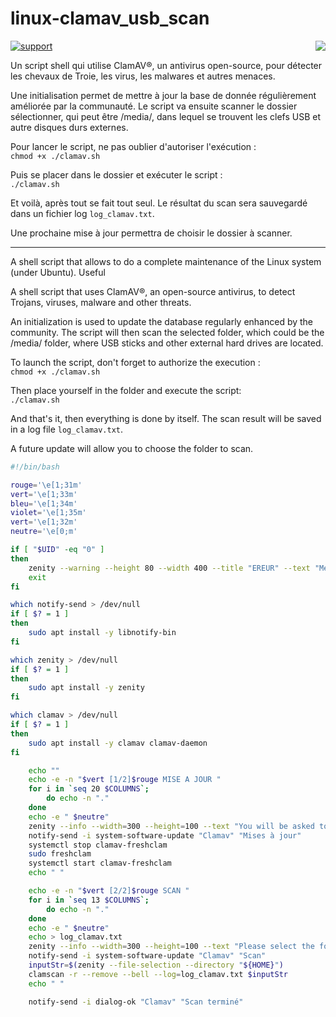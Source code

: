 # linux-clamav_usb_scan
<img align="right" src="https://www.clamav.net/assets/clamav-trademark.png">

[![support](
https://brianmacdonald.github.io/Ethonate/svg/eth-support-blue.svg)](
https://brianmacdonald.github.io/Ethonate/address#0xEDa4b087fac5faa86c43D0ab5EfCa7C525d475C2)

<p>Un script shell qui utilise ClamAV®, un antivirus open-source, pour détecter les chevaux de Troie, les virus, les malwares et autres menaces.</p>

<p>Une initialisation permet de mettre à jour la base de donnée régulièrement améliorée par la communauté. Le script va ensuite scanner le dossier sélectionner, qui peut être /media/, dans lequel se trouvent les clefs USB et autre disques durs externes.</a>

Pour lancer le script, ne pas oublier d'autoriser l'exécution : <br/>`chmod +x ./clamav.sh`

Puis se placer dans le dossier et exécuter le script : <br/>`./clamav.sh`

Et voilà, après tout se fait tout seul. Le résultat du scan sera sauvegardé dans un fichier log `log_clamav.txt`.

Une prochaine mise à jour permettra de choisir le dossier à scanner.

---

<p>A shell script that allows to do a complete maintenance of the Linux system (under Ubuntu). Useful <p>A shell script that uses ClamAV®, an open-source antivirus, to detect Trojans, viruses, malware and other threats.</p>

<p>An initialization is used to update the database regularly enhanced by the community. The script will then scan the selected folder, which could be the /media/ folder, where USB sticks and other external hard drives are located.</a>

To launch the script, don't forget to authorize the execution : <br/>`chmod +x ./clamav.sh`

Then place yourself in the folder and execute the script: <br/>`./clamav.sh`

And that's it, then everything is done by itself. The scan result will be saved in a log file `log_clamav.txt`.

A future update will allow you to choose the folder to scan.

``` bash
#!/bin/bash

rouge='\e[1;31m'
vert='\e[1;33m'
bleu='\e[1;34m'
violet='\e[1;35m'
vert='\e[1;32m'
neutre='\e[0;m'

if [ "$UID" -eq "0" ]
then
    zenity --warning --height 80 --width 400 --title "EREUR" --text "Merci de lancez le script sans sudo : \n<b>./clamav.sh</b>\nVous devrez entrer le mot de passe root par la suite."
    exit
fi

which notify-send > /dev/null
if [ $? = 1 ]
then
	sudo apt install -y libnotify-bin
fi

which zenity > /dev/null
if [ $? = 1 ]
then
	sudo apt install -y zenity
fi

which clamav > /dev/null
if [ $? = 1 ]
then
	sudo apt install -y clamav clamav-daemon
fi

    echo ""
    echo -e -n "$vert [1/2]$rouge MISE A JOUR "
    for i in `seq 20 $COLUMNS`;
        do echo -n "."
    done
    echo -e " $neutre"
    zenity --info --width=300 --height=100 --text "You will be asked to enter your sudo password to update the virus database."
    notify-send -i system-software-update "Clamav" "Mises à jour"
    systemctl stop clamav-freshclam
    sudo freshclam
    systemctl start clamav-freshclam
    echo " "

    echo -e -n "$vert [2/2]$rouge SCAN "
    for i in `seq 13 $COLUMNS`;
        do echo -n "."
    done
    echo -e " $neutre"
    echo > log_clamav.txt
    zenity --info --width=300 --height=100 --text "Please select the folder you want to scan."
    notify-send -i system-software-update "Clamav" "Scan"
    inputStr=$(zenity --file-selection --directory "${HOME}")
    clamscan -r --remove --bell --log=log_clamav.txt $inputStr
    echo " "

    notify-send -i dialog-ok "Clamav" "Scan terminé"

```
